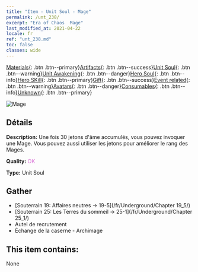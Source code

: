 ```yaml
---
title: "Item - Unit Soul - Mage"
permalink: /unt_238/
excerpt: "Era of Chaos  Mage"
last_modified_at: 2021-04-22
locale: fr
ref: "unt_238.md"
toc: false
classes: wide
---
```

 [Materials](/ItemsFR/){: .btn .btn--primary}[Artifacts](/ItemsFR/Artifacts/){: .btn .btn--success}[Unit Soul](/ItemsFR/UnitSoul/){: .btn .btn--warning}[Unit Awakening](/ItemsFR/UnitAwakening/){: .btn .btn--danger}[Hero Soul](/ItemsFR/HeroSoul/){: .btn .btn--info}[Hero SKill](/ItemsFR/HeroSkill/){: .btn .btn--primary}[Gift](/ItemsFR/Gift/){: .btn .btn--success}[Event related](/ItemsFR/Events/){: .btn .btn--warning}[Avatars](/ItemsFR/Avatars/){: .btn .btn--danger}[Consumables](/ItemsFR/Consumables/){: .btn .btn--info}[Unknown](/ItemsFR/Unknown/){: .btn .btn--primary}

 ![Mage](/images/u/ti_dafashi.jpg)

## Détails
 **Description:** Une fois 30 jetons d'âme accumulés, vous pouvez invoquer une Mage. Vous pouvez aussi utiliser les jetons pour améliorer le rang des Mages.

 **Quality:** <span style="color: #DA70D6">OK</span>

 **Type:** Unit Soul

## Gather

*    [Souterrain 19: Affaires neutres -> 19-5](/fr/Underground/Chapter 19_5/) 
*    [Souterrain 25: Les Terres du sommeil -> 25-1](/fr/Underground/Chapter 25_1/) 
*    Autel de recrutement 
*    Échange de la caserne - Archimage 

## This item contains:

  None

